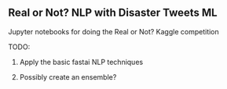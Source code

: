 ## Real or Not? NLP with Disaster Tweets ML

Jupyter notebooks for doing the Real or Not? Kaggle competition

TODO:

1. Apply the basic fastai NLP techniques

2. Possibly create an ensemble?



